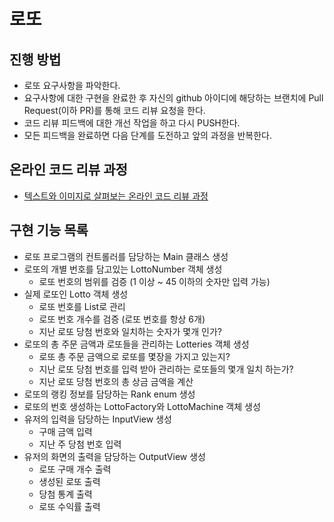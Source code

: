 # 로또
## 진행 방법
* 로또 요구사항을 파악한다.
* 요구사항에 대한 구현을 완료한 후 자신의 github 아이디에 해당하는 브랜치에 Pull Request(이하 PR)를 통해 코드 리뷰 요청을 한다.
* 코드 리뷰 피드백에 대한 개선 작업을 하고 다시 PUSH한다.
* 모든 피드백을 완료하면 다음 단계를 도전하고 앞의 과정을 반복한다.

## 온라인 코드 리뷰 과정
* [텍스트와 이미지로 살펴보는 온라인 코드 리뷰 과정](https://github.com/next-step/nextstep-docs/tree/master/codereview)

## 구현 기능 목록
- 로또 프로그램의 컨트롤러를 담당하는 Main 클래스 생성
- 로또의 개별 번호를 담고있는 LottoNumber 객체 생성
    - 로또 번호의 범위를 검증 (1 이상 ~ 45 이하의 숫자만 입력 가능)
- 실제 로또인 Lotto 객체 생성
    - 로또 번호를 List로 관리
    - 로또 번호 개수를 검증 (로또 번호를 항상 6개)
    - 지난 로또 당첨 번호와 일치하는 숫자가 몇개 인가?
- 로또의 총 주문 금액과 로또들을 관리하는 Lotteries 객체 생성
    - 로또 총 주문 금액으로 로또를 몇장을 가지고 있는지?
    - 지난 로또 당첨 번호를 입력 받아 관리하는 로또들의 몇개 일치 하는가?
    - 지난 로또 당첨 번호의 총 상금 금액을 계산
- 로또의 랭킹 정보를 담당하는 Rank enum 생성
- 로또의 번호 생성하는 LottoFactory와 LottoMachine 객체 생성
- 유저의 입력을 담당하는 InputView 생성
    - 구매 금액 입력
    - 지난 주 당첨 번호 입력
- 유저의 화면의 출력을 담당하는 OutputView 생성
    - 로또 구매 개수 출력
    - 생성된 로또 출력
    - 당첨 통계 출력
    - 로또 수익률 출력